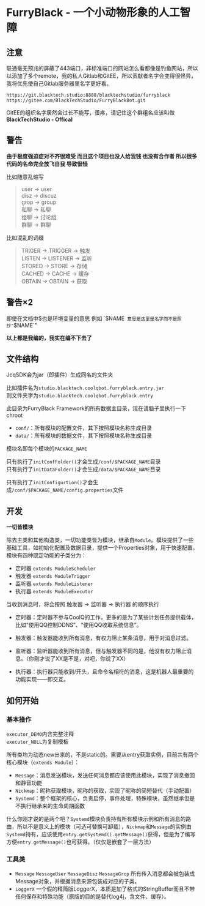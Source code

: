 # FurryBlack - 一个小动物形象的人工智障  

## 注意  

联通毫无预兆的屏蔽了443端口，非标准端口的网站怎么看都像是钓鱼网站，所以以添加了多个remote，我的私人Gitlab和GitEE，所以贡献者名字会变得很怪异，我将优先使自己Gitlab服务器里名字更好看。

`https://git.blacktech.studio:8888/blacktechstudio/furryblack`  
`https://gitee.com/BlackTechStudio/FurryBlackBot.git`  

GitEE的组织名字居然会过长不能写，蛋疼，请记住这个群组名应该叫做**BlackTechStudio - Offical**  

## 警告  

**由于极度强迫症对不齐很难受 而且这个项目也没人给我钱 也没有合作者 所以很多代码的名命完全放飞自我 导致很怪**  

比如随意乱缩写  
> user → user  
> disz → discuz  
> grop → group  
> 私聊 → 私聊  
> 组聊 → 讨论组  
> 群聊 → 群聊  

比如混乱的词缀  
> TRIGER → TRIGGER → 触发  
> LISTEN → LISTENER → 监听  
> STORED → STORE → 存储  
> CACHED → CACHE → 缓存  
> OBTAIN → OBTAIN → 获取  

## 警告×2  

即使在文档中$也是环境变量的意思  
例如 `$NAME` 意思是这里是名字而不是照抄"`$NAME`"  

**以上都是我编的，我实在编不下去了**  

## 文件结构  
JcqSDK会为jar（即插件）生成同名的文件夹  

比如插件名为`studio.blacktech.coolqbot.furryblack.entry.jar`  
则文件夹字为`studio.blacktech.coolqbot.furryblack.entry`  

此目录为FurryBlack Framework的所有数据主目录，现在请脑子里执行一下chroot  

- `conf/`：所有模块的配置文件，其下按照模块名称生成目录  
- `data/`：所有模块的数据文件，其下按照模块名称生成目录  

模块名即每个模块的`PACKAGE_NAME`  

只有执行了`initConfFolder()`才会生成`/conf/$PACKAGE_NAME`目录  
只有执行了`initDataFolder()`才会生成`/data/$PACKAGE_NAME`目录  

只有执行了`initConfigurtion()`才会生成`/conf/$PACKAGE_NAME/config.properties`文件  

## 开发  

**一切皆模块**  

除去主类和其他构造类，一切功能类皆为模块，继承自`Module`。模块提供了一些基础工具，如初始化配置及数据目录，提供一个Properties对象，用于快速配置。模块有四种既定功能的子类分为：  

- 定时器 `extends ModuleScheduler`  
- 触发器 `extends ModuleTrigger`  
- 监听器 `extends ModuleListener`  
- 执行器 `extends ModuleExecutor`  

当收到消息时，将会按照 触发器 → 监听器 → 执行器 的顺序执行  

- 定时器：定时器不参与CoolQ的工作，更多的是为了某些计划任务提供载体，比如“使用QQ控制DDNS”、“使用QQ收取系统信息”。  

- 触发器：触发器能收到所有消息，有权力阻止某条消息，用于对消息过滤。  

- 监听器：监听器能收到所有消息，但与触发器不同的是，他没有权力阻止消息。（你刚才说了XX是不是，对吧，你说了XX）  

- 执行器：执行器只能收到/开头，且命令名相符的消息，这是机器人最重要的功能实现——即交互。  

## 如何开始

### 基本操作

`executor_DEMO`内含完整注释  
`executor_NULL`为复制模板  

所有类均为动态new出来的，不是static的。需要从entry获取实例，目前共有两个核心模块（`extends Module`）：

- `Message`：消息发送模块，发送任何消息都应该使用此模块，实现了消息撤回和静音功能  
- `Nickmap`：昵称获取模块，昵称的获取，实现了昵称的简短替代（手动配置）  
- `Systemd`：整个框架的核心，负责启停，事件处理，特殊模块，虽然继承但是不执行继承来的生命周期函数  

什么你刚才说的是两个吧？`Systemd`模块负责持有所有模块示例和所有消息的路由，所以不是意义上的模块（可选可替换可卸载），`Nickmap`和`Message`的实例由`Systemd`持有，应该使用`entry.getSystemd().getMessage()`获得，但是为了编写方便`entry.getMessage()`也可获得。（仅仅是嵌套了一层方法）  

### 工具类

- `Message` `MessageUser` `MessageDisz` `MessageGrop` 所有传入消息都会被包装成Message对象，并根据消息来源包装成对应的子类。  
- `LoggerX` 一个假的精简版LoggerX，本质是加了格式的StringBuffer而且不带任何保存和特殊功能（原版的目的是替代log4j，含文件、缓存）。  
